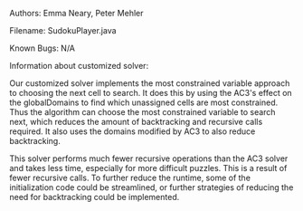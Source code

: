Authors: Emma Neary, Peter Mehler

Filename: SudokuPlayer.java

Known Bugs: N/A

Information about customized solver:

Our customized solver implements the most constrained variable approach to choosing the next cell to search. 
It does this by using the AC3's effect on the globalDomains to find which unassigned cells are most constrained.
Thus the algorithm can choose the most constrained variable to search next, which reduces the amount of backtracking 
and recursive calls required. It also uses the domains modified by AC3 to also reduce backtracking.

This solver performs much fewer recursive operations than the AC3 solver and takes less time, especially for more difficult puzzles.
This is a result of fewer recursive calls. To further reduce the runtime, some of the initialization code could be streamlined, or further 
strategies of reducing the need for backtracking could be implemented. 
